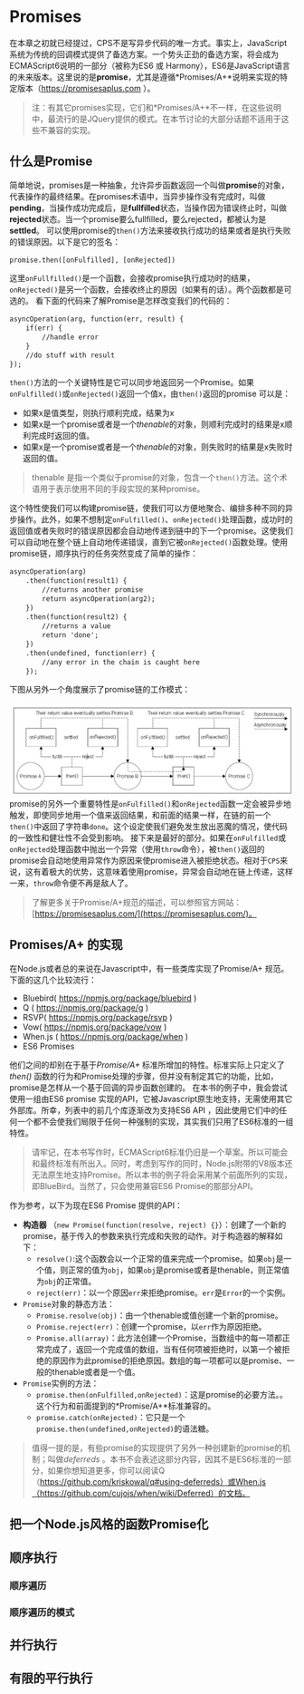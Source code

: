 # Promises
在本章之初就已经提过，CPS不是写异步代码的唯一方式。事实上，JavaScript系统为传统的回调模式提供了备选方案。一个势头正劲的备选方案，将会成为ECMAScript6说明的一部分（被称为ES6 或 Harmony），ES6是JavaScript语言的未来版本。这里说的是**promise**，尤其是遵循*Promises/A+*说明来实现的特定版本（https://promisesaplus.com ）。
>注：有其它promises实现，它们和*Promises/A+*不一样，在这些说明中，最流行的是JQuery提供的模式。在本节讨论的大部分话题不适用于这些不兼容的实现。 

## 什么是Promise
简单地说，promises是一种抽象，允许异步函数返回一个叫做**promise**的对象，代表操作的最终结果。在promises术语中，当异步操作没有完成时，叫做**pending**，当操作成功完成后，是**fullfilled**状态，当操作因为错误终止时，叫做**rejected**状态。当一个promise要么fullfilled，要么rejected，都被认为是**settled**。
可以使用promise的`then()`方法来接收执行成功的结果或者是执行失败的错误原因。以下是它的签名：

```
promise.then([onFulfilled], [onRejected])
```
这里`onFullfilled()`是一个函数，会接收promise执行成功时的结果，`onRejected()`是另一个函数，会接收终止的原因（如果有的话）。两个函数都是可选的。
看下面的代码来了解Promise是怎样改变我们的代码的：

```
asyncOperation(arg, function(err, result) {
    if(err) {
        //handle error
    }
    //do stuff with result
});
```
`then()`方法的一个关键特性是它可以同步地返回另一个Promise。如果`onFulfilled()`或`onRejected()`返回一个值x，由`then()`返回的promise 可以是：

* 如果x是值类型，则执行顺利完成，结果为x
* 如果x是一个promise或者是一个*thenable*的对象，则顺利完成时的结果是x顺利完成时返回的值。
* 如果x是一个promise或者是一个*thenable*的对象，则失败时的结果是x失败时返回的值。

> thenable 是指一个类似于promise的对象，包含一个`then()`方法。这个术语用于表示使用不同的手段实现的某种promise。

这个特性使我们可以构建promise链，使我们可以方便地聚合、编排多种不同的异步操作。此外，如果不想制定`onFulfilled()`、`onRejected()`处理函数，成功时的返回值或者失败时的错误原因都会自动地传递到链中的下一个promise。这使我们可以自动地在整个链上自动地传递错误，直到它被`onRejected()`函数处理。使用promise链，顺序执行的任务突然变成了简单的操作：

```
asyncOperation(arg)
    .then(function(result1) {
        //returns another promise
        return asyncOperation(arg2);
    })
    .then(function(result2) {
        //returns a value
        return 'done';
    })
    .then(undefined, function(err) {
        //any error in the chain is caught here
    });
```
下图从另外一个角度展示了promise链的工作模式：

![](../images/promise_chain.png)
promise的另外一个重要特性是`onFulfilled()`和`onRejected`函数一定会被异步地触发，即使同步地用一个值来返回结果，和前面的结果一样，在链的前一个`then()`中返回了字符串`done`。这个设定使我们避免发生放出恶魔的情况，使代码的一致性和健壮性不会受到影响。
接下来是最好的部分。如果在`onFulfilled`或`onRejected`处理函数中抛出一个异常（使用`throw`命令），被`then()`返回的promise会自动地使用异常作为原因来使promise进入被拒绝状态。相对于`CPS`来说，这有着极大的优势，这意味着使用promise，异常会自动地在链上传递，这样一来，`throw`命令便不再是敌人了。

> 了解更多关于Promise/A+规范的描述，可以参照官方网站：[https://promisesaplus.com/](https://promisesaplus.com/)。

## Promises/A+ 的实现
在Node.js或者总的来说在Javascript中，有一些类库实现了Promise/A+ 规范。下面的这几个比较流行：

* Bluebird( https://npmjs.org/package/bluebird )
* Q ( https://npmjs.org/package/g )
* RSVP( https://npmjs.org/package/rsvp )
* Vow( https://npmjs.org/package/vow )
* When.js ( https://npmjs.org/package/when )
* ES6 Promises

他们之间的却别在于基于*Promise/A+* 标准所增加的特性。标准实际上只定义了*then()* 函数的行为和Promise处理的步骤，但并没有制定其它的功能，比如，promise是怎样从一个基于回调的异步函数创建的。
在本书的例子中，我会尝试使用一组由ES6 promise 实现的API，它被Javascript原生地支持，无需使用其它外部库。所幸，列表中的前几个库逐渐改为支持ES6 API ，因此使用它们中的任何一个都不会使我们局限于任何一种强制的实现，其实我们只用了ES6标准的一组特性。

> 请牢记，在本书写作时，ECMAScript6标准仍旧是一个草案。所以可能会和最终标准有所出入。同时，考虑到写作的同时，Node.js附带的V8版本还无法原生地支持Promise。所以本书的例子将会采用某个前面所列的实现，即BlueBird。当然了，只会使用兼容ES6 Promise的那部分API。

作为参考，以下为现在ES6 Promise 提供的API：

* **构造器** （`new Promise(function(resolve, reject) {}`）：创建了一个新的promise，基于传入的参数来执行完成和失败的动作。对于构造器的解释如下：
    * `resolve()`:这个函数会以一个正常的值来完成一个promise。如果`obj`是一个值，则正常的值为`obj`，如果`obj`是promise或者是thenable，则正常值为`obj`的正常值。
    * `reject(err)`：以一个原因`err`来拒绝promise。`err`是`Error`的一个实例。
* `Promise`对象的静态方法：
    * `Promise.resolve(obj)`：由一个thenable或值创建一个新的promise。
    * `Promise.reject(err)`：创建一个promise，以`err`作为原因拒绝。
    * `Promise.all(array)`：此方法创建一个Promise，当数组中的每一项都正常完成了，返回一个完成值的数组，当有任何项被拒绝时，以第一个被拒绝的原因作为此promise的拒绝原因。数组的每一项都可以是promise、一般的thenable或者是一个值。
* `Promise`实例的方法：
    * `promise.then(onFulfilled,onRejected)`：这是promise的必要方法。。这个行为和前面提到的*Promise/A+*标准兼容的。
    * `promise.catch(onRejected)`：它只是一个`promise.then(undefined,onRejected)`的语法糖。

> 值得一提的是，有些promise的实现提供了另外一种创建新的promise的机制；叫做*deferreds* 。本书不会表述这部分内容，因其不是ES6标准的一部分，如果你想知道更多，你可以阅读Q（https://github.com/kriskowal/q#using-deferreds）或When.js（https://github.com/cujojs/when/wiki/Deferred）的文档。

## 把一个Node.js风格的函数Promise化

## 顺序执行

### 顺序遍历

### 顺序遍历的模式

## 并行执行

## 有限的平行执行



